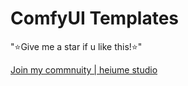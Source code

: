 # ComfyUI Templates

"⭐Give me a star if u like this!⭐"


[Join my commnuity | heiume studio](https://discord.gg/qxQMyjkcqE)
